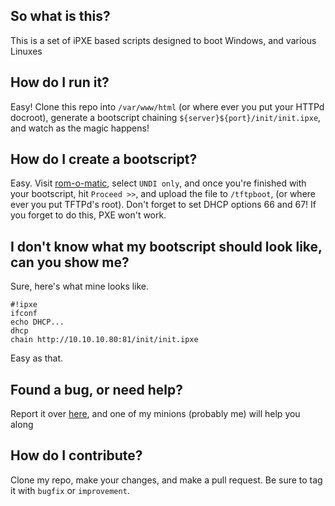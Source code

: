 ## So what is this?

This is a set of iPXE based scripts designed to boot Windows, and various Linuxes

## How do I run it?

Easy! Clone this repo into `/var/www/html` (or where ever you put your HTTPd docroot), generate a bootscript chaining `${server}${port}/init/init.ipxe`, and watch as the magic happens!

## How do I create a bootscript?

Easy. Visit [rom-o-matic](https://rom-o-matic.eu/), select `UNDI only`, and once you're finished with your bootscript, hit `Proceed >>`, and upload the file to `/tftpboot`, (or where ever you put TFTPd's root). Don't forget to set DHCP options 66 and 67! If you forget to do this, PXE won't work.

## I don't know what my bootscript should look like, can you show me?

Sure, here's what mine looks like.

```
#!ipxe
ifconf
echo DHCP...
dhcp
chain http://10.10.10.80:81/init/init.ipxe
```

Easy as that.

## Found a bug, or need help?

Report it over [here](https://github.com/td512/2Pro-PC-Imager), and one of my minions (probably me) will help you along

## How do I contribute?

Clone my repo, make your changes, and make a pull request. Be sure to tag it with `bugfix` or `improvement`.
